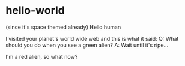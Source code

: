 # hello-world

(since it's space themed already)
Hello human

I visited your planet's world wide web and this is what it said:
Q: What should you do when you see a green alien?
A: Wait until it's ripe...

I'm a red alien, so what now?
